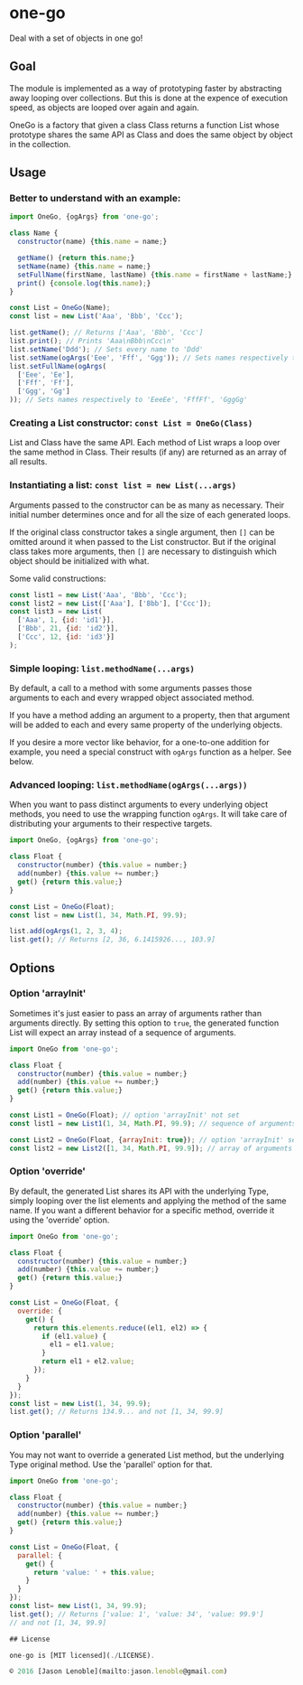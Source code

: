 # one-go
Deal with a set of objects in one go!

## Goal

The module is implemented as a way of prototyping faster by abstracting away looping over collections. But this is done at the expence of execution speed, as objects are looped over again and again.

OneGo is a factory that given a class Class returns a function List whose prototype shares the same API as Class and does the same object by object in the collection.

## Usage

### Better to understand with an example:

```js
import OneGo, {ogArgs} from 'one-go';

class Name {
  constructor(name) {this.name = name;}

  getName() {return this.name;}
  setName(name) {this.name = name;}
  setFullName(firstName, lastName) {this.name = firstName + lastName;}
  print() {console.log(this.name);}
}

const List = OneGo(Name);
const list = new List('Aaa', 'Bbb', 'Ccc');

list.getName(); // Returns ['Aaa', 'Bbb', 'Ccc']
list.print(); // Prints 'Aaa\nBbb\nCcc\n'
list.setName('Ddd'); // Sets every name to 'Ddd'
list.setName(ogArgs('Eee', 'Fff', 'Ggg')); // Sets names respectively to 'Eee', 'Fff', 'Ggg'
list.setFullName(ogArgs(
  ['Eee', 'Ee'],
  ['Fff', 'Ff'],
  ['Ggg', 'Gg']
)); // Sets names respectively to 'EeeEe', 'FffFf', 'GggGg'
```

### Creating a List constructor: ```const List = OneGo(Class)```

List and Class have the same API. Each method of List wraps a loop over the same method in Class. Their results (if any) are returned as an array of all results.

### Instantiating a list: ```const list = new List(...args)```

Arguments passed to the constructor can be as many as necessary. Their initial number determines once and for all the size of each generated loops.

If the original class constructor takes a single argument, then ```[]``` can be omitted around it when passed to the List constructor. But if the original class takes more arguments, then ```[]``` are necessary to distinguish which object should be initialized with what.

Some valid constructions:

```js
const list1 = new List('Aaa', 'Bbb', 'Ccc');
const list2 = new List(['Aaa'], ['Bbb'], ['Ccc']);
const list3 = new List(
  ['Aaa', 1, {id: 'id1'}],
  ['Bbb', 21, {id: 'id2'}],
  ['Ccc', 12, {id: 'id3'}]
);
```

### Simple looping: ```list.methodName(...args)```

By default, a call to a method with some arguments passes those arguments to each and every wrapped object associated method.

If you have a method adding an argument to a property, then that argument will be added to each and every same property of the underlying objects.

If you desire a more vector like behavior, for a one-to-one addition for example, you need a special construct with ```ogArgs``` function as a helper. See below.

### Advanced looping: ```list.methodName(ogArgs(...args))```

When you want to pass distinct arguments to every underlying object methods, you need to use the wrapping function ```ogArgs```. It will take care of distributing your arguments to their respective targets.

```js
import OneGo, {ogArgs} from 'one-go';

class Float {
  constructor(number) {this.value = number;}
  add(number) {this.value += number;}
  get() {return this.value;}
}

const List = OneGo(Float);
const list = new List(1, 34, Math.PI, 99.9);

list.add(ogArgs(1, 2, 3, 4);
list.get(); // Returns [2, 36, 6.1415926..., 103.9]
```

## Options

### Option 'arrayInit'

Sometimes it's just easier to pass an array of arguments rather than arguments directly. By setting this option to ```true```, the generated function List will expect an array instead of a sequence of arguments.

```js
import OneGo from 'one-go';

class Float {
  constructor(number) {this.value = number;}
  add(number) {this.value += number;}
  get() {return this.value;}
}

const List1 = OneGo(Float); // option 'arrayInit' not set
const list1 = new List1(1, 34, Math.PI, 99.9); // sequence of arguments

const List2 = OneGo(Float, {arrayInit: true}); // option 'arrayInit' set
const list2 = new List2([1, 34, Math.PI, 99.9]); // array of arguments
```

### Option 'override'

By default, the generated List shares its API with the underlying Type, simply looping over the list elements and applying the method of the same name. If you want a different behavior for a specific method, override it using the 'override' option.

```js
import OneGo from 'one-go';

class Float {
  constructor(number) {this.value = number;}
  add(number) {this.value += number;}
  get() {return this.value;}
}

const List = OneGo(Float, {
  override: {
    get() {
      return this.elements.reduce((el1, el2) => {
        if (el1.value) {
          el1 = el1.value;
        }
        return el1 + el2.value;
      });
    }
  }
});
const list = new List(1, 34, 99.9);
list.get(); // Returns 134.9... and not [1, 34, 99.9]
```

### Option 'parallel'

You may not want to override a generated List method, but the underlying Type original method. Use the 'parallel' option for that.

```js
import OneGo from 'one-go';

class Float {
  constructor(number) {this.value = number;}
  add(number) {this.value += number;}
  get() {return this.value;}
}

const List = OneGo(Float, {
  parallel: {
    get() {
      return 'value: ' + this.value;
    }
  }
});
const list= new List(1, 34, 99.9);
list.get(); // Returns ['value: 1', 'value: 34', 'value: 99.9']
// and not [1, 34, 99.9]

## License

one-go is [MIT licensed](./LICENSE).

© 2016 [Jason Lenoble](mailto:jason.lenoble@gmail.com)
